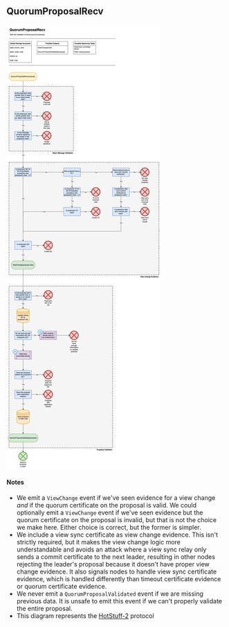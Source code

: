 ## QuorumProposalRecv

![QuorumProposalRecv](/docs/diagrams/images/HotShotFlow-QuorumProposalRecv.drawio.png "QuorumProposalRecv")

#### Notes
* We emit a `ViewChange` event if we've seen evidence for a view change *and* if the quorum certificate on the proposal is valid.  We could optionally emit a `ViewChange` event if we've seen evidence but the quorum certificate on the proposal is invalid, but that is not the choice we make here.  Either choice is correct, but the former is simpler.  
* We include a view sync certificate as view change evidence.  This isn't strictly required, but it makes the view change logic more understandable and avoids an attack where a view sync relay only sends a commit certificate to the next leader, resulting in other nodes rejecting the leader's proposal because it doesn't have proper view change evidence. It also signals nodes to handle view sync certificate evidence, which is handled differently than timeout certificate evidence or quorum certificate evidence. 
* We never emit a `QuorumProposalValidated` event if we are missing previous data.  It is unsafe to emit this event if we can't properly validate the entire proposal. 
* This diagram represents the [HotStuff-2](https://eprint.iacr.org/2023/397.pdf) protocol
